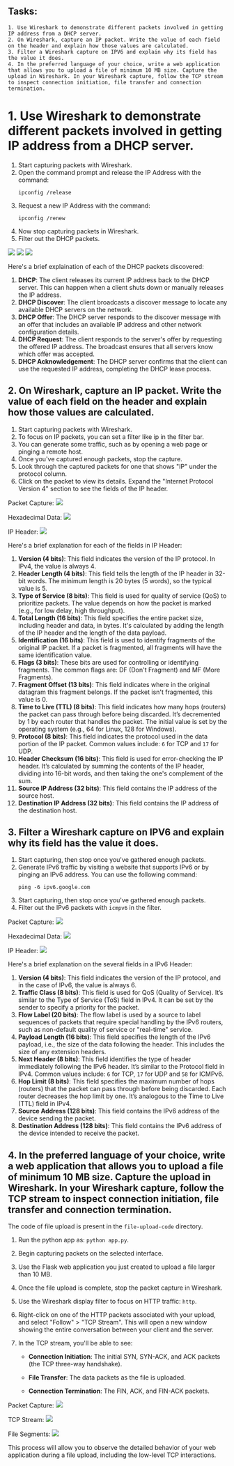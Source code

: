 ## Tasks:
```
1. Use Wireshark to demonstrate different packets involved in getting IP address from a DHCP server.
2. On Wireshark, capture an IP packet. Write the value of each field on the header and explain how those values are calculated.
3. Filter a Wireshark capture on IPV6 and explain why its field has the value it does.
4. In the preferred language of your choice, write a web application that allows you to upload a file of minimum 10 MB size. Capture the upload in Wireshark. In your Wireshark capture, follow the TCP stream to inspect connection initiation, file transfer and connection termination.
```

# 1. Use Wireshark to demonstrate different packets involved in getting IP address from a DHCP server.

1. Start capturing packets with Wireshark.
2. Open the command prompt and release the IP Address with the command:
    ```
    ipconfig /release
    ```
3. Request a new IP Address with the command:
    ```
    ipconfig /renew
    ```
4. Now stop capturing packets in Wireshark.
5. Filter out the DHCP packets.

<img src="01release.PNG">

<img src="01renew.PNG">

<img src="01.PNG">

Here's a brief explaination of each of the DHCP packets discovered:

1. **DHCP**: The client releases its current IP address back to the DHCP server. This can happen when a client shuts down or manually releases the IP address.
2. **DHCP Discover**: The client broadcasts a discover message to locate any available DHCP servers on the network.
3. **DHCP Offer**: The DHCP server responds to the discover message with an offer that includes an available IP address and other network configuration details.
4. **DHCP Request**: The client responds to the server's offer by requesting the offered IP address. The broadcast ensures that all servers know which offer was accepted.
5. **DHCP Acknowledgement**: The DHCP server confirms that the client can use the requested IP address, completing the DHCP lease process.

## 2. On Wireshark, capture an IP packet. Write the value of each field on the header and explain how those values are calculated.

1. Start capturing packets with Wireshark.
2. To focus on IP packets, you can set a filter like ip in the filter bar.
3. You can generate some traffic, such as by opening a web page or pinging a remote host.
4. Once you've captured enough packets, stop the capture.
5. Look through the captured packets for one that shows "IP" under the protocol column.
6. Click on the packet to view its details. Expand the "Internet Protocol Version 4" section to see the fields of the IP header.

Packet Capture:
<img src="02packet.PNG">

Hexadecimal Data:
<img src="02hexa.PNG">

IP Header:
<img src="02header.PNG">

Here's a brief explanation for each of the fields in IP Header:

1. **Version (4 bits)**: This field indicates the version of the IP protocol. In IPv4, the value is always 4.
2. **Header Length (4 bits)**: This field tells the length of the IP header in 32-bit words. The minimum length is 20 bytes (5 words), so the typical value is 5.
3. **Type of Service (8 bits)**: This field is used for quality of service (QoS) to prioritize packets. The value depends on how the packet is marked (e.g., for low delay, high throughput).
4. **Total Length (16 bits)**: This field specifies the entire packet size, including header and data, in bytes. It's calculated by adding the length of the IP header and the length of the data payload.
5. **Identification (16 bits)**: This field is used to identify fragments of the original IP packet. If a packet is fragmented, all fragments will have the same identification value.
6. **Flags (3 bits)**: These bits are used for controlling or identifying fragments. The common flags are: DF (Don't Fragment) and MF (More Fragments).
7. **Fragment Offset (13 bits)**: This field indicates where in the original datagram this fragment belongs. If the packet isn't fragmented, this value is 0.
8. **Time to Live (TTL) (8 bits)**: This field indicates how many hops (routers) the packet can pass through before being discarded. It’s decremented by 1 by each router that handles the packet. The initial value is set by the operating system (e.g., 64 for Linux, 128 for Windows).
9. **Protocol (8 bits)**: This field indicates the protocol used in the data portion of the IP packet. Common values include: `6` for TCP and `17` for UDP.
10. **Header Checksum (16 bits)**: This field is used for error-checking the IP header. It’s calculated by summing the contents of the IP header, dividing into 16-bit words, and then taking the one's complement of the sum.
11. **Source IP Address (32 bits)**: This field contains the IP address of the source host.
12. **Destination IP Address (32 bits)**: This field contains the IP address of the destination host.

## 3. Filter a Wireshark capture on IPV6 and explain why its field has the value it does.

1. Start capturing, then stop once you've gathered enough packets.
2. Generate IPv6 traffic by visiting a website that supports IPv6 or by pinging an IPv6 address. You can use the following command:
    ```
    ping -6 ipv6.google.com
    ```
3. Start capturing, then stop once you've gathered enough packets.
4. Filter out the IPv6 packets with `icmpv6` in the filter.

Packet Capture:
<img src="03packet.PNG">

Hexadecimal Data:
<img src="03hexa.PNG">

IP Header:
<img src="03header.PNG">

Here's a brief explanation on the several fields in a IPv6 Header:

1. **Version (4 bits)**: This field indicates the version of the IP protocol, and in the case of IPv6, the value is always 6.
2. **Traffic Class (8 bits)**: This field is used for QoS (Quality of Service). It’s similar to the Type of Service (ToS) field in IPv4. It can be set by the sender to specify a priority for the packet.
3. **Flow Label (20 bits)**: The flow label is used by a source to label sequences of packets that require special handling by the IPv6 routers, such as non-default quality of service or "real-time" service.
4. **Payload Length (16 bits)**: This field specifies the length of the IPv6 payload, i.e., the size of the data following the header. This includes the size of any extension headers.
5. **Next Header (8 bits)**: This field identifies the type of header immediately following the IPv6 header. It’s similar to the Protocol field in IPv4. Common values include: `6` for TCP, `17` for UDP and `58` for ICMPv6.
6. **Hop Limit (8 bits)**: This field specifies the maximum number of hops (routers) that the packet can pass through before being discarded. Each router decreases the hop limit by one. It’s analogous to the Time to Live (TTL) field in IPv4.
7. **Source Address (128 bits)**: This field contains the IPv6 address of the device sending the packet.
8. **Destination Address (128 bits)**: This field contains the IPv6 address of the device intended to receive the packet.

## 4. In the preferred language of your choice, write a web application that allows you to upload a file of minimum 10 MB size. Capture the upload in Wireshark. In your Wireshark capture, follow the TCP stream to inspect connection initiation, file transfer and connection termination.

The code of file upload is present in the `file-upload-code` directory.

1. Run the python app as: `python app.py`.
2. Begin capturing packets on the selected interface.
3. Use the Flask web application you just created to upload a file larger than 10 MB.
4. Once the file upload is complete, stop the packet capture in Wireshark.
5. Use the Wireshark display filter to focus on HTTP traffic: `http`.
6. Right-click on one of the HTTP packets associated with your upload, and select "Follow" > "TCP Stream". This will open a new window showing the entire conversation between your client and the server.
7. In the TCP stream, you'll be able to see:

    - **Connection Initiation**: The initial SYN, SYN-ACK, and ACK packets (the TCP three-way handshake).

    - **File Transfer**: The data packets as the file is uploaded.

    - **Connection Termination**: The FIN, ACK, and FIN-ACK packets.

Packet Capture:
<img src="04packet.PNG">

TCP Stream:
<img src="04tcp.PNG">

File Segments:
<img src="04segments.PNG">

This process will allow you to observe the detailed behavior of your web application during a file upload, including the low-level TCP interactions.